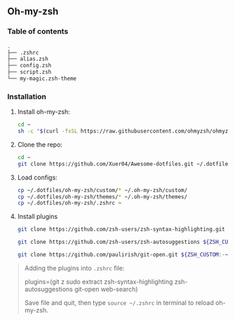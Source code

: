 ## Oh-my-zsh

### Table of contents

```sh
.
├── .zshrc
├── alias.zsh
├── config.zsh
├── script.zsh
└── my-magic.zsh-theme
```

### Installation

1. Install oh-my-zsh:
    ```sh
    cd ~
    sh -c "$(curl -fsSL https://raw.githubusercontent.com/ohmyzsh/ohmyzsh/master/tools/install.sh)"
    ```

2. Clone the repo:
    ```sh
    cd ~
    git clone https://github.com/Xuer04/Awesome-dotfiles.git ~/.dotfiles
    ```

3. Load configs:
    ```sh
    cp ~/.dotfiles/oh-my-zsh/custom/* ~/.oh-my-zsh/custom/
    cp ~/.dotfiles/oh-my-zsh/themes/* ~/.oh-my-zsh/themes/
    cp ~/.dotfiles/oh-my-zsh/.zshrc ~
    ```

4. Install plugins
    ```sh
    git clone https://github.com/zsh-users/zsh-syntax-highlighting.git ${ZSH_CUSTOM:-~/.oh-my-zsh/custom}/plugins/zsh-syntax-highlighting

    git clone https://github.com/zsh-users/zsh-autosuggestions ${ZSH_CUSTOM:-~/.oh-my-zsh/custom}/plugins/zsh-autosuggestions

    git clone https://github.com/paulirish/git-open.git ${ZSH_CUSTOM:-~/.oh-my-zsh/custom}/plugins/git-open
    ```

> Adding the plugins into `.zshrc` file:
>
> plugins=(git z sudo extract zsh-syntax-highlighting zsh-autosuggestions git-open web-search)
>
> Save file and quit, then type `source ~/.zshrc` in terminal to reload oh-my-zsh.
